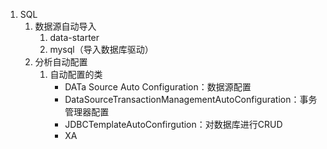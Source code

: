 1. SQL
   1. 数据源自动导入
      1. data-starter
      2. mysql（导入数据库驱动）
   2. 分析自动配置
      1. 自动配置的类
         * DATa Source Auto Configuration：数据源配置
         * DataSourceTransactionManagementAutoConfiguration：事务管理器配置
         * JDBCTemplateAutoConfirgution：对数据库进行CRUD
         * XA